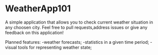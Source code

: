 # WeatherApp101
A simple application that allows you to check current weather situation in any choosen city.
Feel free to pull requests,address issues or give any feedback on this application!

Planned features:
-weather forecasts;
-statistics in a given time period;
-visual tools for representing weather state;
